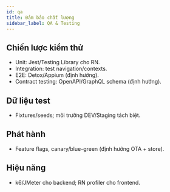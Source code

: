 ```yaml
---
id: qa
title: Đảm bảo chất lượng
sidebar_label: QA & Testing
---
```


## Chiến lược kiểm thử

- Unit: Jest/Testing Library cho RN.
- Integration: test navigation/contexts.
- E2E: Detox/Appium (định hướng).
- Contract testing: OpenAPI/GraphQL schema (định hướng).

## Dữ liệu test

- Fixtures/seeds; môi trường DEV/Staging tách biệt.

## Phát hành

- Feature flags, canary/blue-green (định hướng OTA + store).

## Hiệu năng

- k6/JMeter cho backend; RN profiler cho frontend.

